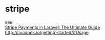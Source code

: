 # stripe
see    
[Stripe Payments in Laravel: The Ultimate Guide](https://quickadminpanel.com/blog/stripe-payments-in-laravel-the-ultimate-guide/)  
http://laradock.io/getting-started/#Usage